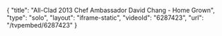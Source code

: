 {
    "title": "All-Clad 2013 Chef Ambassador David Chang - Home Grown",
    "type": "solo",
    "layout": "iframe-static",
    "videoId": "6287423",
    "url": "\/tvpembed\/6287423"
}